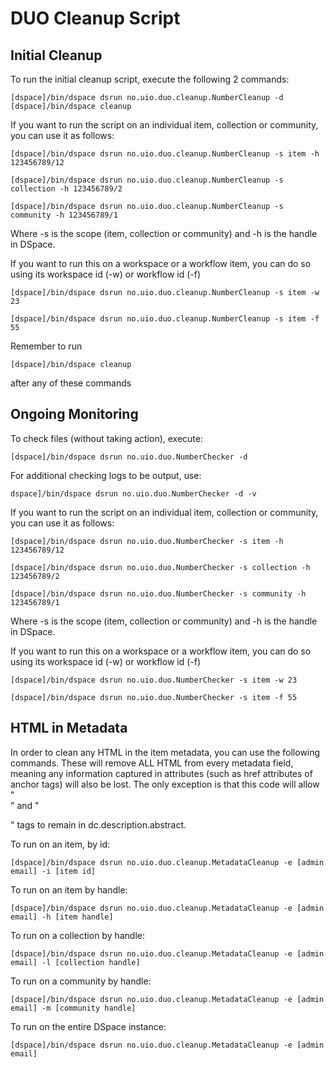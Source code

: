 # DUO Cleanup Script

## Initial Cleanup

To run the initial cleanup script, execute the following 2 commands:

    [dspace]/bin/dspace dsrun no.uio.duo.cleanup.NumberCleanup -d
    [dspace]/bin/dspace cleanup

If you want to run the script on an individual item, collection or community, you can use it as follows:

    [dspace]/bin/dspace dsrun no.uio.duo.cleanup.NumberCleanup -s item -h 123456789/12

    [dspace]/bin/dspace dsrun no.uio.duo.cleanup.NumberCleanup -s collection -h 123456789/2

    [dspace]/bin/dspace dsrun no.uio.duo.cleanup.NumberCleanup -s community -h 123456789/1

Where -s is the scope (item, collection or community) and -h is the handle in DSpace.

If you want to run this on a workspace or a workflow item, you can do so using its workspace id (-w) or workflow id (-f)

    [dspace]/bin/dspace dsrun no.uio.duo.cleanup.NumberCleanup -s item -w 23

    [dspace]/bin/dspace dsrun no.uio.duo.cleanup.NumberCleanup -s item -f 55

Remember to run

    [dspace]/bin/dspace cleanup

after any of these commands

## Ongoing Monitoring

To check files (without taking action), execute:

    [dspace]/bin/dspace dsrun no.uio.duo.NumberChecker -d

For additional checking logs to be output, use:

    dspace]/bin/dspace dsrun no.uio.duo.NumberChecker -d -v

If you want to run the script on an individual item, collection or community, you can use it as follows:

    [dspace]/bin/dspace dsrun no.uio.duo.NumberChecker -s item -h 123456789/12

    [dspace]/bin/dspace dsrun no.uio.duo.NumberChecker -s collection -h 123456789/2

    [dspace]/bin/dspace dsrun no.uio.duo.NumberChecker -s community -h 123456789/1

Where -s is the scope (item, collection or community) and -h is the handle in DSpace.

If you want to run this on a workspace or a workflow item, you can do so using its workspace id (-w) or workflow id (-f)

    [dspace]/bin/dspace dsrun no.uio.duo.NumberChecker -s item -w 23

    [dspace]/bin/dspace dsrun no.uio.duo.NumberChecker -s item -f 55
    
    
## HTML in Metadata

In order to clean any HTML in the item metadata, you can use the following commands.  These will remove ALL HTML from 
every metadata field, meaning any information captured in attributes (such as href attributes of anchor tags) will also
be lost.  The only exception is that this code will allow "<br>" and "<p>" tags to remain in dc.description.abstract.

To run on an item, by id:

    [dspace]/bin/dspace dsrun no.uio.duo.cleanup.MetadataCleanup -e [admin email] -i [item id]

To run on an item by handle:
    
    [dspace]/bin/dspace dsrun no.uio.duo.cleanup.MetadataCleanup -e [admin email] -h [item handle]
    
To run on a collection by handle:

    [dspace]/bin/dspace dsrun no.uio.duo.cleanup.MetadataCleanup -e [admin email] -l [collection handle]

To run on a community by handle:
    
    [dspace]/bin/dspace dsrun no.uio.duo.cleanup.MetadataCleanup -e [admin email] -m [community handle]

To run on the entire DSpace instance:

    [dspace]/bin/dspace dsrun no.uio.duo.cleanup.MetadataCleanup -e [admin email]